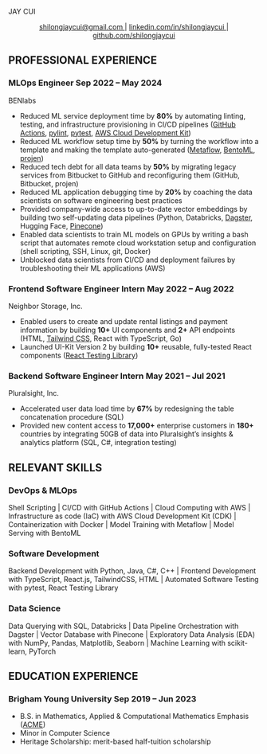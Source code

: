 <link rel="stylesheet" type="text/css" href="jay-cui-resume.css">

<span class="name">JAY CUI</span>

<p style="text-align: center;">
    <a href="mailto:shilongjaycui@gmail.com">
        shilongjaycui@gmail.com
    </a>
    |
    <a href="https://www.linkedin.com/in/shilongjaycui/">
        linkedin.com/in/shilongjaycui
    </a>
    |
    <a href="https://github.com/shilongjaycui">
        github.com/shilongjaycui
    </a>
</p>


## PROFESSIONAL EXPERIENCE

### MLOps Engineer <time> Sep 2022 – May 2024 </time>

<location> BENlabs </location>

- Reduced ML service deployment time by **80%** by automating linting, testing, and infrastructure provisioning in CI/CD pipelines ([GitHub Actions](https://docs.github.com/en/actions), [pylint](https://www.pylint.org/), [pytest](https://docs.pytest.org/en/8.2.x/), [AWS Cloud Development Kit](https://aws.amazon.com/cdk/))
- Reduced ML workflow setup time by **50%** by turning the workflow into a template and making the template auto-generated ([Metaflow](https://metaflow.org/), [BentoML](https://www.bentoml.com/), [projen](https://projen.io/))
- Reduced tech debt for all data teams by **50%** by migrating legacy services from Bitbucket to GitHub and reconfiguring them (GitHub, Bitbucket, projen)
- Reduced ML application debugging time by **20%** by coaching the data scientists on software engineering best practices
- Provided company-wide access to up-to-date vector embeddings by building two self-updating data pipelines (Python, Databricks, [Dagster](https://dagster.io/), Hugging Face, [Pinecone](https://www.pinecone.io/))
- Enabled data scientists to train ML models on GPUs by writing a bash script that automates remote cloud workstation setup and configuration (shell scripting, SSH, Linux, git, Docker)
- Unblocked data scientists from CI/CD and deployment failures by troubleshooting their ML applications (AWS)

### Frontend Software Engineer Intern <time> May 2022 – Aug 2022 </time>

<location> Neighbor Storage, Inc. </location>

- Enabled users to create and update rental listings and payment information by building **10+** UI components and **2+** API endpoints (HTML, [Tailwind CSS](https://tailwindcss.com/), React with TypeScript, Go)
- Launched UI-Kit Version 2 by building **10+** reusable, fully-tested React components ([React Testing Library](https://testing-library.com/docs/react-testing-library/intro/))

### Backend Software Engineer Intern <time> May 2021 – Jul 2021 </time>

<location> Pluralsight, Inc. </location>

- Accelerated user data load time by **67%** by redesigning the table concatenation procedure (SQL)
- Provided new content access to **17,000+** enterprise customers in **180+** countries by integrating 50GB of data into Pluralsight’s insights & analytics platform (SQL, C#, integration testing)

## RELEVANT SKILLS

### DevOps & MLOps
Shell Scripting | CI/CD with GitHub Actions | Cloud Computing with AWS | Infrastructure as code (IaC) with AWS Cloud Development Kit (CDK) | Containerization with Docker | Model Training with Metaflow | Model Serving with BentoML

### Software Development
Backend Development with Python, Java, C#, C++ | Frontend Development with TypeScript, React.js, TailwindCSS, HTML | Automated Software Testing with pytest, React Testing Library

### Data Science
Data Querying with SQL, Databricks | Data Pipeline Orchestration with Dagster | Vector Database with Pinecone | Exploratory Data Analysis (EDA) with NumPy, Pandas, Matplotlib, Seaborn | Machine Learning with scikit-learn, PyTorch

## EDUCATION EXPERIENCE

### Brigham Young University <time> Sep 2019 – Jun 2023 </time>

- B.S. in Mathematics, Applied & Computational Mathematics Emphasis ([ACME](https://acme.byu.edu/))
- Minor in Computer Science
- Heritage Scholarship: merit-based half-tuition scholarship